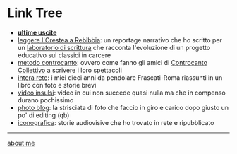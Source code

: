 # Link Tree

- [**ultime uscite**](https://linktr.ee/cacioman)
- [leggere l'Orestea a Rebibbia](https://docs.google.com/document/d/1gUJ1HJ9AseuFecQ_CTNzu6HjrihQdxtAUjQ7g-ZI2vE/edit?usp=sharing): un reportage narrativo che ho scritto per un [laboratorio di scrittura](https://www.scuoladellibro.it/corsi/reportage/) che racconta l'evoluzione di un progetto educativo sui classici in carcere     
- [metodo controcanto](https://cacioman.github.io/MetodoControcanto.html): ovvero come fanno gli amici di [Controcanto Collettivo](https://controcantocollettivo.it/) a scrivere i loro spettacoli    
- [intera rete](https://cacioman.github.io/interarete.html): i miei dieci anni da pendolare Frascati-Roma riassunti in un libro con foto e storie brevi     
- [video insulsi](https://www.youtube.com/c/ClaudioGatti44): video in cui non succede quasi nulla ma che in compenso durano pochissimo  
- [photo blog](https://flickr.com/photos/cacioman/): la strisciata di foto che faccio in giro e carico dopo giusto un po' di editing (qb)     
- [iconografica](https://cacioman.tumblr.com/): storie audiovisive che ho trovato in rete e ripubblicato       

---    
[about me](https://about.me/cacioman) 
